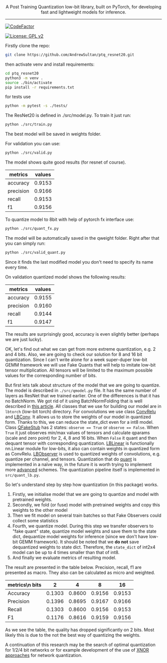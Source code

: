 <div align="center">
    A Post Training Quantization low-bit library, built on PyTorch, for developing fast and lightweight models for inference.
    <hr/>
</div>


[![CodeFactor](https://www.codefactor.io/repository/github/andrewsultan/ptq_resnet20/badge)](https://www.codefactor.io/repository/github/andrewsultan/ptq_resnet20)

[![License: GPL v2](https://img.shields.io/badge/License-GPL_v2-blue.svg)](https://www.gnu.org/licenses/old-licenses/gpl-2.0.en.html)

Firstly clone the repo:
```bash
git clone https://github.com/AndrewSultan/ptq_resnet20.git
```


then activate venv and install requirements:

```bash
cd ptq_resnet20
python3 -m venv .
source ./bin/activate
pip install -r requirements.txt
```

for tests use

```bash
python -m pytest -s ./tests/
```

The ResNet20 is defined in ./src/model.py. To train it just run:

```bash
python ./src/train.py
```
The best model will be saved in weights folder.

For validation you can use:

```bash
python ./src/valid.py
```

The model shows quite good results (for resnet of course). 

| metrics   | values |
|-----------|--------|
| accuracy  | 0.9153 |
| precision | 0.9166 |
| recall    | 0.9153 |
| f1        | 0.9156 |



To quantize model to 8bit with help of pytorch fx interface use:

```bash
python ./src/quant_fx.py
```

The model will be automatically saved in the qweight folder. Right after that you can simply run:
```bash
python ./src/valid_quant.py
```
Since it finds the last modified model you don't need to specify its name every time.

On validation quantized model shows the following results:

| metrics   | values |
|-----------|--------|
| accuracy  | 0.9155 |
| precision | 0.9160 |
| recall    | 0.9144 |
| f1        | 0.9147 |

The results are surprisingly good, accuracy is even slightly better (perhaps we are just lucky).

OK, let's find out what we can get from more extreme quantization, e.g. 2 and 4 bits.
Also, we are going to check our solution for 8 and 16 bit quantization. 
Since I can't write alone for a week super-duper low-bit GEMM framework we will use 
Fake Quants that will help to imitate low-bit tensor multiplication. 
All tensors will be limited to the maximum possible values for the corresponding number of bits.

But first lets talk about structure of the model that we are going to quantize. 
The model is described in `./src/qmodel.py` file. 
It has the same number of layers as ResNet that we trained earlier.
One of the differences is that it has no BatchNorm.
We got rid of it using BatchNormFolding that is well described in [this article](https://scortex.io/batch-norm-folding-an-easy-way-to-improve-your-network-speed/).
All classes that we use for building our model are in `lbtorch` (low-bit torch) directory.
For convolutions we use class [ConvRelu](https://github.com/AndrewSultan/ptq_resnet20/blob/master/lbtorch/convrelu.py) 
and [LBConv](https://github.com/AndrewSultan/ptq_resnet20/blob/master/lbtorch/convrelu.py#L149). 
It allows us to store the weights of our model in quantized form. 
Thanks to this, we can reduce the state_dict even for a int8 model. 
Class [QFakeStub](https://github.com/AndrewSultan/ptq_resnet20/blob/master/lbtorch/qfakestub.py#L7)
has 2 states: `observe == True` or `observe == False`.
When `True` it just observes min/max values of tensors and calculate 
qparams (scale and zero point) for 2, 4, 8 and 16 bits.
When `False` it quant and then dequant tensor with corresponding quantization.
[LBLinear](https://github.com/AndrewSultan/ptq_resnet20/blob/master/lbtorch/lblinear.py#L11)
is functionally nn.Linear module for low-bits, 
it also can contain weights in quantized form as ConvRelu.
[LBObserver](https://github.com/AndrewSultan/ptq_resnet20/blob/master/lbtorch/lbobserver.py#L6)
is used to quantized weights of convolutions, e.g. quantize per channel, and tensors.
Quantization that do [quant](https://github.com/AndrewSultan/ptq_resnet20/blob/master/lbtorch/functional.py#L59)
is implemented in a naïve way, in the future it is worth trying to implement more 
[advanced](https://arxiv.org/pdf/1909.13144.pdf) schemes. 
The quantization pipeline itself is implemented in `src/quant_lb.py`.


So let's understand step by step how quantization (in this package) works.
1. Firstly, we initialise model that we are going to quantize
and model with pretrained weights.
2. Secondly, we fold (or fuse) model with pretrained weights 
and copy this weights to the other model
3. Then we fit model on several train batches 
so that Fake Observers could collect some statistics
4. Fourth, we quantize model. 
During this step we transfer observers to "fake quant" state,
quantize model weights and save them to the state dict, 
dequantize model weights for inference (since we don't have low-bit GEMM framework).
It should be noted that we **do not** save dequantized weights to state dict.
Therefore, the `state_dict` of int2x4 model can be up to 4 times smaller
than that of int8.
5. And finally we evaluate metrics of resulting model.

The result are presented in the table below. 
Precision, recall, f1 are presented as macro.
They also can be calculated as micro and weighted.

| metrics\\n bits | 2      | 4      | 8      | 16     |
|-----------------|--------|--------|--------|--------|
| Accuracy        | 0.1303 | 0.8600 | 0.9156 | 0.9153 |
| Precision       | 0.1396 | 0.8695 | 0.9167 | 0.9166 |
| Recall          | 0.1303 | 0.8600 | 0.9156 | 0.9153 |
| F1              | 0.1176 | 0.8616 | 0.9159 | 0.9156 |

As we see the table, the quality has dropped significantly on 2 bits.
Most likely this is due to the not the best way of quantizing the weights.

A continuation of this research may be the search of optimal 
quantization for 1/2/4 bit networks 
or for example development of the use of [XNOR approaches](https://arxiv.org/abs/1603.05279)
for network quantization.
